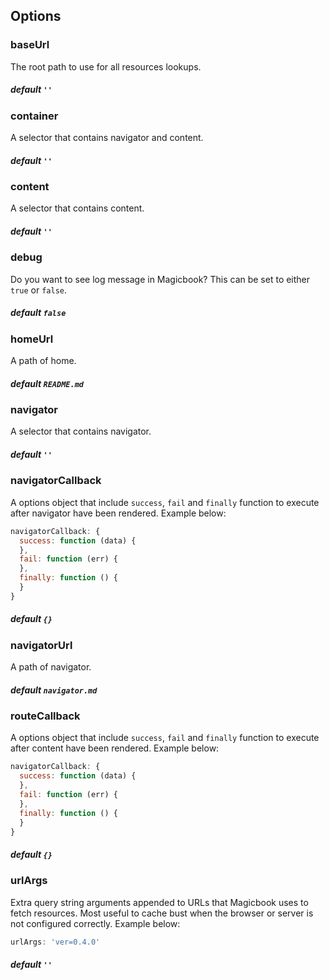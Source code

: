 ## Options
### baseUrl
The root path to use for all resources lookups.

##### default `''`


### container
A selector that contains navigator and content.

##### default `''`


### content
A selector that contains content.

##### default `''`


### debug
Do you want to see log message in Magicbook? This can be set to either `true` or `false`.

##### default `false`


### homeUrl
A path of home. 

##### default `README.md`


### navigator
A selector that contains navigator.

##### default `''`


### navigatorCallback
A options object that include `success`, `fail` and `finally` function to execute after navigator have been rendered. Example below:

```js
navigatorCallback: {
  success: function (data) {
  },
  fail: function (err) {
  },
  finally: function () {
  }
}
```

##### default `{}`


### navigatorUrl
A path of navigator.

##### default `navigator.md`


### routeCallback
A options object that include `success`, `fail` and `finally` function to execute after content have been rendered. Example below:

```js
navigatorCallback: {
  success: function (data) {
  },
  fail: function (err) {
  },
  finally: function () {
  }
}
```

##### default `{}`


### urlArgs
Extra query string arguments appended to URLs that Magicbook uses to fetch resources. Most useful to cache bust when the browser or server is not configured correctly. Example below:

```js
urlArgs: 'ver=0.4.0'
```

##### default `''`

